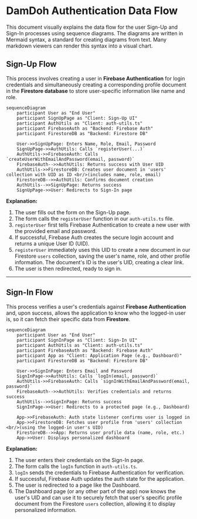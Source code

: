 # DamDoh Authentication Data Flow

This document visually explains the data flow for the user Sign-Up and Sign-In processes using sequence diagrams. The diagrams are written in Mermaid syntax, a standard for creating diagrams from text. Many markdown viewers can render this syntax into a visual chart.

## Sign-Up Flow

This process involves creating a user in **Firebase Authentication** for login credentials and simultaneously creating a corresponding profile document in the **Firestore database** to store user-specific information like name and role.

```mermaid
sequenceDiagram
    participant User as "End User"
    participant SignUpPage as "Client: Sign-Up UI"
    participant AuthUtils as "Client: auth-utils.ts"
    participant FirebaseAuth as "Backend: Firebase Auth"
    participant FirestoreDB as "Backend: Firestore DB"

    User->>SignUpPage: Enters Name, Role, Email, Password
    SignUpPage->>AuthUtils: Calls `registerUser(...)`
    AuthUtils->>FirebaseAuth: Calls `createUserWithEmailAndPassword(email, password)`
    FirebaseAuth-->>AuthUtils: Returns success with User UID
    AuthUtils->>FirestoreDB: Creates user document in 'users' collection with UID as ID <br/>(includes name, role, email)
    FirestoreDB-->>AuthUtils: Confirms document creation
    AuthUtils-->>SignUpPage: Returns success
    SignUpPage->>User: Redirects to Sign-In page
```

**Explanation:**
1.  The user fills out the form on the Sign-Up page.
2.  The form calls the `registerUser` function in our `auth-utils.ts` file.
3.  `registerUser` first tells Firebase Authentication to create a new user with the provided email and password.
4.  If successful, Firebase Auth creates the secure login account and returns a unique User ID (UID).
5.  `registerUser` immediately uses this UID to create a new document in our Firestore `users` collection, saving the user's name, role, and other profile information. The document's ID is the user's UID, creating a clear link.
6.  The user is then redirected, ready to sign in.

---

## Sign-In Flow

This process verifies a user's credentials against **Firebase Authentication** and, upon success, allows the application to know who the logged-in user is, so it can fetch their specific data from **Firestore**.

```mermaid
sequenceDiagram
    participant User as "End User"
    participant SignInPage as "Client: Sign-In UI"
    participant AuthUtils as "Client: auth-utils.ts"
    participant FirebaseAuth as "Backend: Firebase Auth"
    participant App as "Client: Application Page (e.g., Dashboard)"
    participant FirestoreDB as "Backend: Firestore DB"

    User->>SignInPage: Enters Email and Password
    SignInPage->>AuthUtils: Calls `logIn(email, password)`
    AuthUtils->>FirebaseAuth: Calls `signInWithEmailAndPassword(email, password)`
    FirebaseAuth-->>AuthUtils: Verifies credentials and returns success
    AuthUtils-->>SignInPage: Returns success
    SignInPage->>User: Redirects to a protected page (e.g., Dashboard)

    App->>FirebaseAuth: Auth state listener confirms user is logged in
    App->>FirestoreDB: Fetches user profile from 'users' collection <br/>(using the logged-in user's UID)
    FirestoreDB-->>App: Returns user profile data (name, role, etc.)
    App->>User: Displays personalized dashboard
```

**Explanation:**
1.  The user enters their credentials on the Sign-In page.
2.  The form calls the `logIn` function in `auth-utils.ts`.
3.  `logIn` sends the credentials to Firebase Authentication for verification.
4.  If successful, Firebase Auth updates the auth state for the application.
5.  The user is redirected to a page like the Dashboard.
6.  The Dashboard page (or any other part of the app) now knows the user's UID and can use it to securely fetch that user's specific profile document from the Firestore `users` collection, allowing it to display personalized information.
